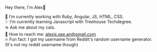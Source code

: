 Hey there, I'm Alex🦋

🍄 I’m currently working with Ruby, Angular, JS, HTML, CSS. <br>
✨ I’m currently learning Javascript with Treehouse Techdegree. <br>
☕️ Ask me about my cats.<br>
🌈 How to reach me: alexis.sae.an@gmail.com <br>
🔥 Fun fact: I got my username from Reddit's random username generator. (It's not my reddit username though)<br>
